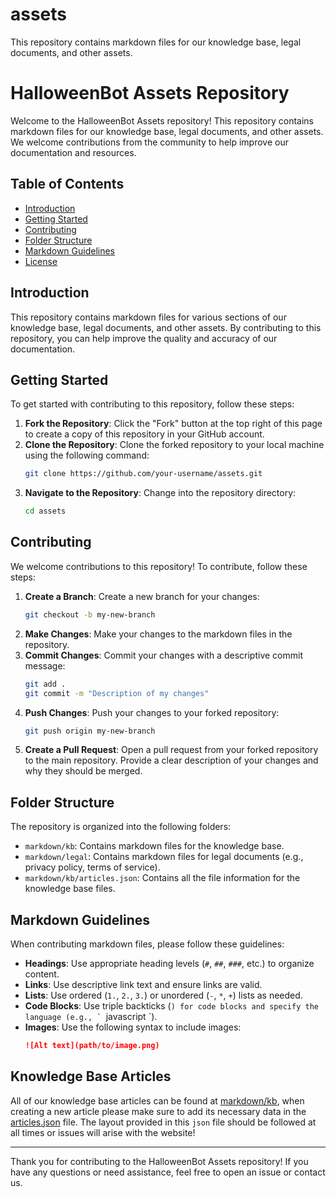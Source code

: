 # assets
This repository contains markdown files for our knowledge base, legal documents, and other assets. 
# HalloweenBot Assets Repository

Welcome to the HalloweenBot Assets repository! This repository contains markdown files for our knowledge base, legal documents, and other assets. We welcome contributions from the community to help improve our documentation and resources.

## Table of Contents

- [Introduction](#introduction)
- [Getting Started](#getting-started)
- [Contributing](#contributing)
- [Folder Structure](#folder-structure)
- [Markdown Guidelines](#markdown-guidelines)
- [License](#license)

## Introduction

This repository contains markdown files for various sections of our knowledge base, legal documents, and other assets. By contributing to this repository, you can help improve the quality and accuracy of our documentation.

## Getting Started

To get started with contributing to this repository, follow these steps:

1. **Fork the Repository**: Click the "Fork" button at the top right of this page to create a copy of this repository in your GitHub account.
2. **Clone the Repository**: Clone the forked repository to your local machine using the following command:
    ```sh
    git clone https://github.com/your-username/assets.git
    ```
3. **Navigate to the Repository**: Change into the repository directory:
    ```sh
    cd assets
    ```

## Contributing

We welcome contributions to this repository! To contribute, follow these steps:

1. **Create a Branch**: Create a new branch for your changes:
    ```sh
    git checkout -b my-new-branch
    ```
2. **Make Changes**: Make your changes to the markdown files in the repository.
3. **Commit Changes**: Commit your changes with a descriptive commit message:
    ```sh
    git add .
    git commit -m "Description of my changes"
    ```
4. **Push Changes**: Push your changes to your forked repository:
    ```sh
    git push origin my-new-branch
    ```
5. **Create a Pull Request**: Open a pull request from your forked repository to the main repository. Provide a clear description of your changes and why they should be merged.

## Folder Structure

The repository is organized into the following folders:

- `markdown/kb`: Contains markdown files for the knowledge base.
- `markdown/legal`: Contains markdown files for legal documents (e.g., privacy policy, terms of service).
- `markdown/kb/articles.json`: Contains all the file information for the knowledge base files.

## Markdown Guidelines

When contributing markdown files, please follow these guidelines:

- **Headings**: Use appropriate heading levels (`#`, `##`, `###`, etc.) to organize content.
- **Links**: Use descriptive link text and ensure links are valid.
- **Lists**: Use ordered (`1.`, `2.`, `3.`) or unordered (`-`, `*`, `+`) lists as needed.
- **Code Blocks**: Use triple backticks (```) for code blocks and specify the language (e.g., ` ```javascript `).
- **Images**: Use the following syntax to include images:
    ```markdown
    ![Alt text](path/to/image.png)
    ```

## Knowledge Base Articles
All of our knowledge base articles can be found at [markdown/kb](./markdown/kb/), when creating a new article please make sure to add its necessary data in the [articles.json](./markdown/kb/articles.json) file. The layout provided in this `json` file should be followed at all times or issues will arise with the website!

---

Thank you for contributing to the HalloweenBot Assets repository! If you have any questions or need assistance, feel free to open an issue or contact us.
